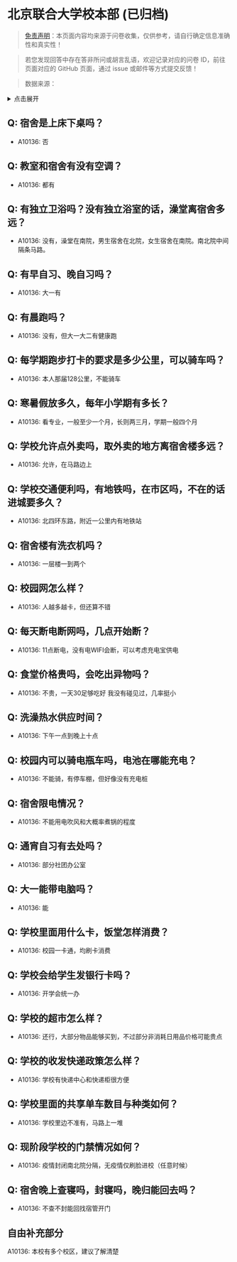 # 北京联合大学校本部 (已归档)

> [免责声明](https://colleges.chat/#_3)：本页面内容均来源于问卷收集，仅供参考，请自行确定信息准确性和真实性！

> 若您发现回答中存在答非所问或胡言乱语，欢迎记录对应的问卷 ID，前往页面对应的 GitHub 页面，通过 issue 或邮件等方式提交反馈！

> 数据来源：

<details><summary>点击展开</summary>
<ul>
<li>A10136: 匿名 (2022 年 06 月)</li>
</ul>
</details>

## Q: 宿舍是上床下桌吗？

- A10136: 否

## Q: 教室和宿舍有没有空调？

- A10136: 都有

## Q: 有独立卫浴吗？没有独立浴室的话，澡堂离宿舍多远？

- A10136: 没有，澡堂在南院，男生宿舍在北院，女生宿舍在南院。南北院中间隔条马路。

## Q: 有早自习、晚自习吗？

- A10136: 大一有

## Q: 有晨跑吗？

- A10136: 没有，但大一大二有健康跑

## Q: 每学期跑步打卡的要求是多少公里，可以骑车吗？

- A10136: 本人那届128公里，不能骑车

## Q: 寒暑假放多久，每年小学期有多长？

- A10136: 看专业，一般至少一个月，长则两三月，学期一般四个月

## Q: 学校允许点外卖吗，取外卖的地方离宿舍楼多远？

- A10136: 允许，在马路边上

## Q: 学校交通便利吗，有地铁吗，在市区吗，不在的话进城要多久？

- A10136: 北四环东路，附近一公里内有地铁站

## Q: 宿舍楼有洗衣机吗？

- A10136: 一层楼一到两个

## Q: 校园网怎么样？

- A10136: 人越多越卡，但还算不错

## Q: 每天断电断网吗，几点开始断？

- A10136: 11点断电，没有电WIFI会断，可以考虑充电宝供电

## Q: 食堂价格贵吗，会吃出异物吗？

- A10136: 不贵，一天30足够吃好 我没有碰见过，几率挺小

## Q: 洗澡热水供应时间？

- A10136: 下午一点到晚上十点

## Q: 校园内可以骑电瓶车吗，电池在哪能充电？

- A10136: 不能骑，有停车棚，但好像没有充电桩

## Q: 宿舍限电情况？

- A10136: 不能用电吹风和大概率煮锅的程度

## Q: 通宵自习有去处吗？

- A10136: 部分社团办公室

## Q: 大一能带电脑吗？

- A10136: 能

## Q: 学校里面用什么卡，饭堂怎样消费？

- A10136: 校园一卡通，均刷卡消费

## Q: 学校会给学生发银行卡吗？

- A10136: 开学会统一办

## Q: 学校的超市怎么样？

- A10136: 还行，大部分物品能够买到，不过部分非消耗日用品价格可能贵点

## Q: 学校的收发快递政策怎么样？

- A10136: 学校有快递中心和快递柜很方便

## Q: 学校里面的共享单车数目与种类如何？

- A10136: 学校里边不准有，马路上一堆

## Q: 现阶段学校的门禁情况如何？

- A10136: 疫情封闭南北院分隔，无疫情仅刷脸进校（任意时候）

## Q: 宿舍晚上查寝吗，封寝吗，晚归能回去吗？

- A10136: 不查不封能回找宿管开门

## 自由补充部分

A10136: 本校有多个校区，建议了解清楚